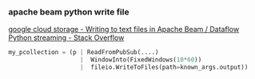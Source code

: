 ### apache beam python write file 


[google cloud storage - Writing to text files in Apache Beam / Dataflow Python streaming - Stack Overflow](https://stackoverflow.com/questions/53379585/writing-to-text-files-in-apache-beam-dataflow-python-streaming "google cloud storage - Writing to text files in Apache Beam / Dataflow Python streaming - Stack Overflow")


 

```python
my_pcollection = (p | ReadFromPubSub(....)
                    |  WindowInto(FixedWindows(10*60))
                    |  fileio.WriteToFiles(path=known_args.output))
```
